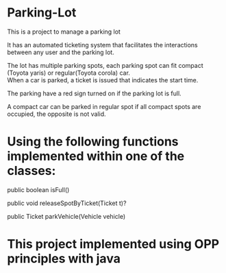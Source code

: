 # Parking-Lot

This is a project to manage a parking lot

It has an automated ticketing system that facilitates the interactions between any user and the parking lot.                                                 

The lot has multiple parking spots, each parking spot can fit compact (Toyota yaris) or regular(Toyota corola) car.                          
When a car is parked, a ticket is issued that indicates the start time.   

The parking have a red sign turned on if the parking lot is full. 

A compact car can be parked in regular spot if all compact spots are occupied, the opposite is not valid.

# Using the following functions implemented within one of the classes:


public boolean isFull()

public void releaseSpotByTicket(Ticket t)?

public Ticket parkVehicle(Vehicle vehicle)

# This project implemented using OPP principles with java

